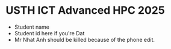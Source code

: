 USTH ICT Advanced HPC 2025
=================================

* Student name
* Student id here if you're Dat
* Mr Nhat Anh should be killed because of the phone edit.
